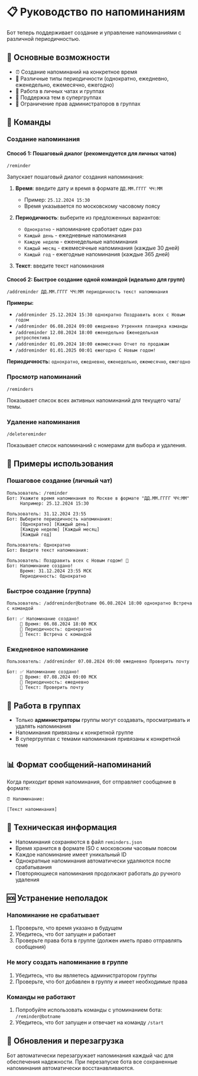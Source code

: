 # 📋 Руководство по напоминаниям

Бот теперь поддерживает создание и управление напоминаниями с различной периодичностью.

## 🚀 Основные возможности

- ⏰ Создание напоминаний на конкретное время
- 🔄 Различные типы периодичности (однократно, ежедневно, еженедельно, ежемесячно, ежегодно)
- 💬 Работа в личных чатах и группах
- 🧵 Поддержка тем в супергруппах
- 👥 Ограничение прав администраторов в группах

## 📱 Команды

### Создание напоминания

#### Способ 1: Пошаговый диалог (рекомендуется для личных чатов)
```
/reminder
```
Запускает пошаговый диалог создания напоминания:

1. **Время**: введите дату и время в формате `ДД.ММ.ГГГГ ЧЧ:ММ`
   - Пример: `25.12.2024 15:30`
   - Время указывается по московскому часовому поясу

2. **Периодичность**: выберите из предложенных вариантов:
   - `Однократно` - напоминание сработает один раз
   - `Каждый день` - ежедневные напоминания
   - `Каждую неделю` - еженедельные напоминания
   - `Каждый месяц` - ежемесячные напоминания (каждые 30 дней)
   - `Каждый год` - ежегодные напоминания (каждые 365 дней)

3. **Текст**: введите текст напоминания

#### Способ 2: Быстрое создание одной командой (идеально для групп)
```
/addreminder ДД.ММ.ГГГГ ЧЧ:ММ периодичность текст напоминания
```

**Примеры:**
- `/addreminder 25.12.2024 15:30 однократно Поздравить всех с Новым годом`
- `/addreminder 06.08.2024 09:00 ежедневно Утренняя планерка команды`
- `/addreminder 12.08.2024 18:00 еженедельно Еженедельная ретроспектива`
- `/addreminder 01.09.2024 10:00 ежемесячно Отчет по продажам`
- `/addreminder 01.01.2025 00:01 ежегодно С Новым годом!`

**Периодичность:** `однократно`, `ежедневно`, `еженедельно`, `ежемесячно`, `ежегодно`

### Просмотр напоминаний
```
/reminders
```
Показывает список всех активных напоминаний для текущего чата/темы.

### Удаление напоминания
```
/deletereminder
```
Показывает список напоминаний с номерами для выбора и удаления.

## 🔧 Примеры использования

### Пошаговое создание (личный чат)
```
Пользователь: /reminder
Бот: Укажите время напоминания по Москве в формате "ДД.ММ.ГГГГ ЧЧ:ММ"
     Например: 25.12.2024 15:30

Пользователь: 31.12.2024 23:55
Бот: Выберите периодичность напоминания:
     [Однократно] [Каждый день]
     [Каждую неделю] [Каждый месяц]
     [Каждый год]

Пользователь: Однократно
Бот: Введите текст напоминания:

Пользователь: Поздравить всех с Новым годом! 🎊
Бот: Напоминание создано!
     Время: 31.12.2024 23:55 МСК
     Периодичность: Однократно
```

### Быстрое создание (группа)
```
Пользователь: /addreminder@botname 06.08.2024 18:00 однократно Встреча с командой

Бот: ✅ Напоминание создано!
     📅 Время: 06.08.2024 18:00 МСК
     🔄 Периодичность: однократно
     📝 Текст: Встреча с командой
```

### Ежедневное напоминание
```
Пользователь: /addreminder 07.08.2024 09:00 ежедневно Проверить почту

Бот: ✅ Напоминание создано!
     📅 Время: 07.08.2024 09:00 МСК
     🔄 Периодичность: ежедневно
     📝 Текст: Проверить почту
```

## 🏢 Работа в группах

- Только **администраторы** группы могут создавать, просматривать и удалять напоминания
- Напоминания привязаны к конкретной группе
- В супергруппах с темами напоминания привязаны к конкретной теме

## 📊 Формат сообщений-напоминаний

Когда приходит время напоминания, бот отправляет сообщение в формате:
```
⏰ Напоминание:

[Текст напоминания]
```

## 💾 Техническая информация

- Напоминания сохраняются в файл `reminders.json`
- Время хранится в формате ISO с московским часовым поясом
- Каждое напоминание имеет уникальный ID
- Однократные напоминания автоматически удаляются после срабатывания
- Повторяющиеся напоминания продолжают работать до ручного удаления

## 🆘 Устранение неполадок

### Напоминание не срабатывает
1. Проверьте, что время указано в будущем
2. Убедитесь, что бот запущен и работает
3. Проверьте права бота в группе (должен иметь право отправлять сообщения)

### Не могу создать напоминание в группе
1. Убедитесь, что вы являетесь администратором группы
2. Проверьте, что бот добавлен в группу и имеет необходимые права

### Команды не работают
1. Попробуйте использовать команды с упоминанием бота: `/reminder@botname`
2. Убедитесь, что бот запущен и отвечает на команду `/start`

## 🔄 Обновления и перезагрузка

Бот автоматически перезагружает напоминания каждый час для обеспечения надежности. При перезапуске бота все сохраненные напоминания автоматически восстанавливаются.
